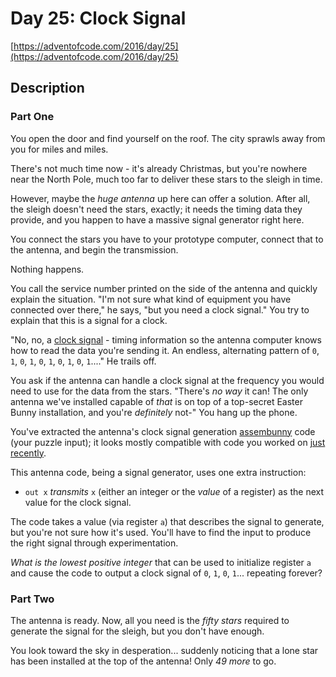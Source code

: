 # Day 25: Clock Signal

[https://adventofcode.com/2016/day/25](https://adventofcode.com/2016/day/25)

## Description

### Part One

You open the door and find yourself on the roof. The city sprawls away from you for miles and miles.

There's not much time now - it's already Christmas, but you're nowhere near the North Pole, much too far to deliver these stars to the sleigh in time.

However, maybe the _huge antenna_ up here can offer a solution. After all, the sleigh doesn't need the stars, exactly; it needs the timing data they provide, and you happen to have a massive signal generator right here.

You connect the stars you have to your prototype computer, connect that to the antenna, and begin the transmission.

<span title="Then again, if something ever works on the first try, you should be *very* suspicious.">Nothing happens.</span>

You call the service number printed on the side of the antenna and quickly explain the situation. "I'm not sure what kind of equipment you have connected over there," he says, "but you need a clock signal." You try to explain that this is a signal for a clock.

"No, no, a [clock signal](https://en.wikipedia.org/wiki/Clock_signal) - timing information so the antenna computer knows how to read the data you're sending it. An endless, alternating pattern of `0`, `1`, `0`, `1`, `0`, `1`, `0`, `1`, `0`, `1`...." He trails off.

You ask if the antenna can handle a clock signal at the frequency you would need to use for the data from the stars. "There's _no way_ it can! The only antenna we've installed capable of _that_ is on top of a top-secret Easter Bunny installation, and you're _definitely_ not-" You hang up the phone.

You've extracted the antenna's clock signal generation [assembunny](https://adventofcode.com/2016/day/12) code (your puzzle input); it looks mostly compatible with code you worked on [just recently](https://adventofcode.com/2016/day/23).

This antenna code, being a signal generator, uses one extra instruction:

*   `out x` _transmits_ `x` (either an integer or the _value_ of a register) as the next value for the clock signal.

The code takes a value (via register `a`) that describes the signal to generate, but you're not sure how it's used. You'll have to find the input to produce the right signal through experimentation.

_What is the lowest positive integer_ that can be used to initialize register `a` and cause the code to output a clock signal of `0`, `1`, `0`, `1`... repeating forever?

### Part Two

The antenna is ready. Now, all you need is the _fifty stars_ required to generate the signal for the sleigh, but you don't have enough.

You look toward the sky in desperation... suddenly noticing that a lone star has been installed at the top of the antenna! Only _49 more_ to go.
